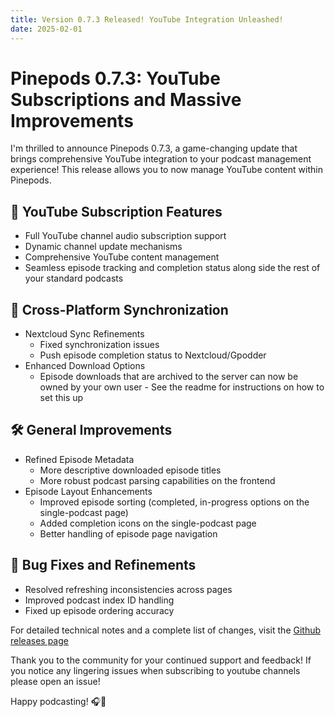 ```yaml
---
title: Version 0.7.3 Released! YouTube Integration Unleashed!
date: 2025-02-01
---
```


# Pinepods 0.7.3: YouTube Subscriptions and Massive Improvements

I'm thrilled to announce Pinepods 0.7.3, a game-changing update that brings comprehensive YouTube integration to your podcast management experience! This release allows you to now manage YouTube content within Pinepods.

## 🎥 YouTube Subscription Features
- Full YouTube channel audio subscription support
- Dynamic channel update mechanisms
- Comprehensive YouTube content management
- Seamless episode tracking and completion status along side the rest of your standard podcasts

## 📱 Cross-Platform Synchronization
- Nextcloud Sync Refinements
  - Fixed synchronization issues
  - Push episode completion status to Nextcloud/Gpodder
- Enhanced Download Options
  - Episode downloads that are archived to the server can now be owned by your own user - See the readme for instructions on how to set this up

## 🛠 General Improvements
- Refined Episode Metadata
  - More descriptive downloaded episode titles
  - More robust podcast parsing capabilities on the frontend
- Episode Layout Enhancements
  - Improved episode sorting (completed, in-progress options on the single-podcast page)
  - Added completion icons on the single-podcast page
  - Better handling of episode page navigation

## 🐛 Bug Fixes and Refinements
- Resolved refreshing inconsistencies across pages
- Improved podcast index ID handling
- Fixed up episode ordering accuracy

For detailed technical notes and a complete list of changes, visit the [Github releases page](https://github.com/madeofpendletonwool/PinePods/releases/tag/0.7.3)

Thank you to the community for your continued support and feedback! If you notice any lingering issues when subscribing to youtube channels please open an issue!

Happy podcasting! 🎧🚀